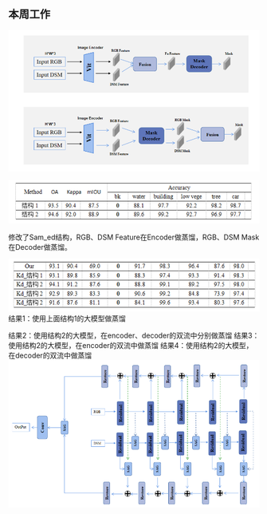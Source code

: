 ## 本周工作

![image-20231106115122527](../images/11_6_1.png)

![image-20231106115255821](../images/11_6_2.png)

修改了Sam_ed结构，RGB、DSM Feature在Encoder做蒸馏，RGB、DSM Mask在Decoder做蒸馏。

![image-20231106115322200](../images/11_6_3.png)
结果1：使用上面结构1的大模型做蒸馏 <p>
结果2：使用结构2的大模型，在encoder、decoder的双流中分别做蒸馏
结果3：使用结构2的大模型，在encoder的双流中做蒸馏
结果4：使用结构2的大模型，在decoder的双流中做蒸馏
![image-20231106115322200](../images/10_16_1.png)


